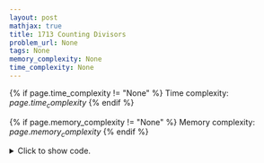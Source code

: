 ```yaml
---
layout: post
mathjax: true
title: 1713 Counting Divisors
problem_url: None
tags: None
memory_complexity: None
time_complexity: None
---
```




{% if page.time_complexity != "None" %}
Time complexity: ${{ page.time_complexity }}$
{% endif %}

{% if page.memory_complexity != "None" %}
Memory complexity: ${{ page.memory_complexity }}$
{% endif %}

<details>
<summary>
<p style="display:inline">Click to show code.</p>
</summary>
```cpp
{% raw %}
using namespace std;
using ll = long long;
using ii = pair<int, int>;
using vi = vector<int>;
template <typename InputIterator,
          typename T = typename iterator_traits<InputIterator>::value_type>
void read_n(InputIterator it, int n)
{
    copy_n(istream_iterator<T>(cin), n, it);
}
template <typename InputIterator,
          typename T = typename iterator_traits<InputIterator>::value_type>
void write(InputIterator first, InputIterator last, const char *delim = "\n")
{
    copy(first, last, ostream_iterator<T>(cout, delim));
}
int const PMAX = 1e7;
bitset<PMAX> is_prime;
vector<int> primes;
using mii = map<int, int>;
mii prime_factors(ll n)
{
    mii factors;
    ll i = 0, pf = primes[i];
    while (pf * pf <= n)
    {
        while (n % pf == 0)
        {
            ++factors[pf];
            n = n / pf;
        }
        pf = primes[++i];
    }
    if (n != 1)
        ++factors[n];
    return factors;
}
void sieve(void)
{
    is_prime.set();
    is_prime[0] = is_prime[1] = 0;
    for (ll i = 2; i < PMAX; i++)
        if (is_prime[i])
        {
            for (ll j = i * i; j < PMAX; j += i)
                is_prime[j] = 0;
            primes.push_back(i);
        }
}
int main(void)
{
    ios::sync_with_stdio(false), cin.tie(NULL);
    int n;
    cin >> n;
    sieve();
    for (int i = 0; i < n; ++i)
    {
        int ai;
        cin >> ai;
        auto factors = prime_factors(ai);
        ll ans = accumulate(factors.begin(), factors.end(), 1LL, [](ll acc, ii kv) {
            return acc * (kv.second + 1);
        });
        cout << ans << endl;
    }
    return 0;
}

{% endraw %}
```
</details>

